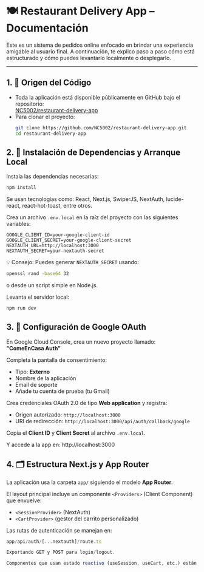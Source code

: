 # 🍽️ Restaurant Delivery App – Documentación

Este es un sistema de pedidos online enfocado en brindar una experiencia amigable al usuario final. A continuación, te explico paso a paso cómo está estructurado y cómo puedes levantarlo localmente o desplegarlo.

---

## 1. 📁 Origen del Código

- Toda la aplicación está disponible públicamente en GitHub bajo el repositorio:  
  [NC5002/restaurant-delivery-app](https://github.com/NC5002/restaurant-delivery-app)
- Para clonar el proyecto:
  ```bash
  git clone https://github.com/NC5002/restaurant-delivery-app.git
  cd restaurant-delivery-app
## 2. 🔧 Instalación de Dependencias y Arranque Local

Instala las dependencias necesarias:

```bash
npm install
```

Se usan tecnologías como: React, Next.js, SwiperJS, NextAuth, lucide-react, react-hot-toast, entre otros.

Crea un archivo `.env.local` en la raíz del proyecto con las siguientes variables:

```env
GOOGLE_CLIENT_ID=your-google-client-id
GOOGLE_CLIENT_SECRET=your-google-client-secret
NEXTAUTH_URL=http://localhost:3000
NEXTAUTH_SECRET=your-nextauth-secret
```

💡 Consejo: Puedes generar `NEXTAUTH_SECRET` usando:

```bash
openssl rand -base64 32
```

o desde un script simple en Node.js.

Levanta el servidor local:

```bash
npm run dev
```

## 3. 🔐 Configuración de Google OAuth

En Google Cloud Console, crea un nuevo proyecto llamado:  
**“ComeEnCasa Auth”**

Completa la pantalla de consentimiento:

- Tipo: **Externo**
- Nombre de la aplicación
- Email de soporte
- Añade tu cuenta de prueba (tu Gmail)

Crea credenciales OAuth 2.0 de tipo **Web application** y registra:

- Origen autorizado: `http://localhost:3000`
- URI de redirección: `http://localhost:3000/api/auth/callback/google`

Copia el **Client ID** y **Client Secret** al archivo `.env.local`.


Y accede a la app en: http://localhost:3000

## 4. 🗂️ Estructura Next.js y App Router

La aplicación usa la carpeta `app/` siguiendo el modelo **App Router**.

El layout principal incluye un componente `<Providers>` (Client Component) que envuelve:

- `<SessionProvider>` (NextAuth)  
- `<CartProvider>` (gestor del carrito personalizado)

Las rutas de autenticación se manejan en:

```ts
app/api/auth/[...nextauth]/route.ts

Exportando GET y POST para login/logout.

Componentes que usan estado reactivo (useSession, useCart, etc.) están marcados con 'use client'


